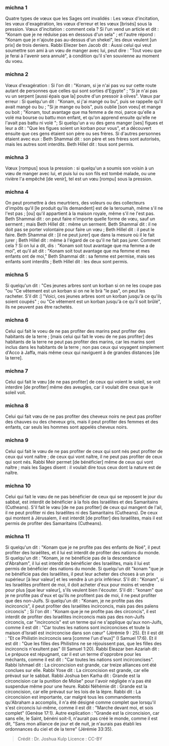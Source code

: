 
### michna 1
Quatre types de vœux que les Sages ont invalidés :  Les vœux d'incitation, les vœux d'exagération, les vœux d'erreur et les vœux [brisés] sous la pression. Vœux d'incitation : comment cela ? Si l'un vend un article et dit : "Konam que je ne réduise pas en dessous d'un sela" ; et l'autre répond : "Konam que je n'ajoute pas au-dessus d'un shekel", les deux veulent [un prix] de trois deniers. Rabbi Eliezer ben Jacob dit :  Aussi celui qui veut soumettre son ami à un vœu de manger avec lui, peut dire : "Tout voeu que je ferai à l'avenir sera annulé", à condition qu'il s'en souvienne au moment du voeu.

### michna 2
Vœux d'exagération : Si l'on dit : "Konam, si je n'ai pas vu sur cette route autant de personnes que celles qui sont sorties d'Egypte" ; "Si je n'ai pas vu un serpent [aussi épais que la] poutre d'un pressoir à olives". Vœux par erreur : Si quelqu'un dit : "Konam, si j'ai mangé ou bu", puis se rappelle qu'il avait mangé ou bu ; "Si je mange ou bois", puis oublie [son voeu] et mange ou boit ; "Konam, tout avantage que ma femme a de moi, parce qu'elle a volé ma bourse ou battu mon enfant, et qu'on apprend ensuite qu'elle ne l'avait pas battu ni volé "; Si quelqu'un a vu des gens manger [ses] figues et leur a dit : "Que les figues soient un korban pour vous", et a découvert ensuite que ces gens étaient son père ou ses frères. Si d'autres personnes étaient avec eux : Beth Shammai dit : son père et ses frères sont autorisés, mais les autres sont interdits. Beth Hillel dit : tous sont permis.

### michna 3
Vœux [rompus] sous la pression : si quelqu'un a soumis son voisin à un vœu de manger avec lui, et puis lui ou son fils est tombé malade, ou une rivière l'a empêché [de venir], tel est un vœu [rompu] sous la pression.

### michna 4
On peut promettre à des meurtriers, des voleurs ou des collecteurs d'impôts qu'il [le produit qu'ils demandent] est de la teroumah, même s'il ne l'est pas ; [ou] qu'il appartient à la maison royale, même s'il ne l'est pas. Beth Shammai dit : on peut faire n'importe quelle forme de vœu, sauf un serment ; mais Beth Hillel dit : même un serment. Beth Shammaï dit : il ne doit pas se porter volontaire pour faire un vœu ; Beth Hillel dit : il peut le faire. Beth Shammai dit : [il ne peut jurer] que dans la mesure où il le fait jurer ; Beth Hillel dit : même à l'égard de ce qu'il ne fait pas jurer. Comment cela ? Si on lui a dit, dis : "Konam soit tout avantage que ma femme a de moi", et qu'il ait dit : "Konam soit tout avantage que ma femme et mes enfants ont de moi," Beth Shammai dit : sa femme est permise, mais ses enfants sont interdits ; Beth Hillel dit : les deux sont permis.

### michna 5
Si quelqu'un dit : "Ces jeunes arbres sont un korban si on ne les coupe pas "ou "Ce vêtement est un korban si on ne le brà "le pas", on peut les racheter. S'il dit :] "Voici, ces jeunes arbres sont un korban jusqu'à ce qu'ils soient coupés" ; ou "Ce vêtement est un korban jusqu'à ce qu'il soit brûlé", ils ne peuvent pas être rachetés.

### michna 6
Celui qui fait le voeu de ne pas profiter des marins peut profiter des habitants de la terre ; [mais celui qui fait le voeu de ne pas profiter] des habitants de la terre ne peut pas profiter des marins, car les marins sont inclus dans les habitants de la terre ; non pas ceux qui voyagent simplement d'Acco à Jaffa, mais même ceux qui naviguent à de grandes distances [de la terre].

### michna 7
Celui qui fait le vœu [de ne pas profiter] de ceux qui voient le soleil, se voit interdire [de profiter] même des aveugles, car il voulait dire ceux que le soleil voit.

### michna 8
Celui qui fait vœu de ne pas profiter des cheveux noirs ne peut pas profiter des chauves ou des cheveux gris, mais il peut profiter des femmes et des enfants, car seuls les hommes sont appelés cheveux noirs.

### michna 9
Celui qui fait le vœu de ne pas profiter de ceux qui sont nés peut profiter de ceux qui vont naître ; de ceux qui vont naître, il ne peut pas profiter de ceux qui sont nés. Rabbi Meir permet [de bénéficier] même de ceux qui vont naître ; mais les Sages disent : il voulait dire tous ceux dont la nature est de naître.

### michna 10
Celui qui fait le vœu de ne pas bénéficier de ceux qui se reposent le jour du sabbat, est interdit de bénéficier à la fois des Israélites et des Samaritains (Cutheans). S'il fait le vœu [de ne pas profiter] de ceux qui mangent de l'ail, il ne peut profiter ni des Israélites ni des Samaritains (Cutheans). De ceux qui montent à Jérusalem, il est interdit [de profiter] des Israélites, mais il est permis de profiter des Samaritains (Cutheans).

### michna 11
Si quelqu'un dit : "Konam que je ne profite pas des enfants de Noé", il peut profiter des Israélites, et il lui est interdit de profiter des nations du monde. Si quelqu'un dit : "Konam, je ne bénéficie pas de la descendance d'Abraham", il lui est interdit de bénéficier des Israélites, mais il lui est permis de bénéficier des nations du monde. Si quelqu'un dit "konam "que je ne bénéficie pas des Israélites, il peut leur acheter des choses à un prix supérieur [à leur valeur] et les vendre à un prix inférieur. S'il dit : "Konam", si les Israélites profitent de moi, il doit acheter d'eux pour moins et vendre pour plus [que leur valeur], s'ils veulent bien l'écouter. S'il dit : "konam" que je ne profite pas d'eux et qu'ils ne profitent pas de moi, il ne peut profiter que des non-Juifs. Si quelqu'un dit : "Konam, je ne profite pas des incirconcis", il peut profiter des Israélites incirconcis, mais pas des païens circoncis" ; Si l'on dit : "Konam que je ne profite pas des circoncis", il est interdit de profiter des Israélites incirconcis mais pas des non-Juifs circoncis, car "incirconcis" est un terme qui ne s'applique qu'aux non-Juifs, comme il est dit : "Car toutes les nations sont incirconcises et toute la maison d'Israël est incirconcise dans son cœur" (Jérémie 9 : 25). Et il est dit : "Et ce Philistin incirconcis sera [comme l'un d'eux]" (I Samuel 17:6). Et il est dit : "Que les filles des Philistins ne se réjouissent pas, que les filles des incirconcis n'exultent pas" (II Samuel 1:20). Rabbi Eleazar ben Azariah dit : Le prépuce est répugnant, car il est un terme d'opprobre pour les méchants, comme il est dit : "Car toutes les nations sont incirconcises". Rabbi Ishmael dit :  La circoncision est grande, car treize alliances ont été conclues sur elle. Rabbi Yose dit : La circoncision est grande, car elle prévaut sur le sabbat. Rabbi Joshua ben Karha dit : Grande est la circoncision car la punition de Moïse" pour l'avoir négligée n'a pas été suspendue même pour une heure. Rabbi Néhémie dit :  Grande est la circoncision, car elle prévaut sur les lois de la lèpre. Rabbi dit :  La circoncision est importante, car malgré tous les commandements qu'Abraham a accomplis, il n'a été désigné comme complet que lorsqu'il s'est circoncis lui-même, comme il est dit : "Marche devant moi, et sois complet" (Genèse 17:1). Autre explication : "Grande est la circoncision, car sans elle, le Saint, bénéni soit-Il, n'aurait pas créé le monde, comme il est dit, "Sans mon alliance de jour et de nuit, je n'aurais pas établi les ordonnances du ciel et de la terre" (Jérémie 33:35).

>Crédit : Dr. Joshua Kulp
>Licence : CC-BY
